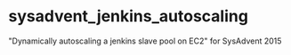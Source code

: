 # sysadvent_jenkins_autoscaling
"Dynamically autoscaling a jenkins slave pool on EC2" for SysAdvent 2015
